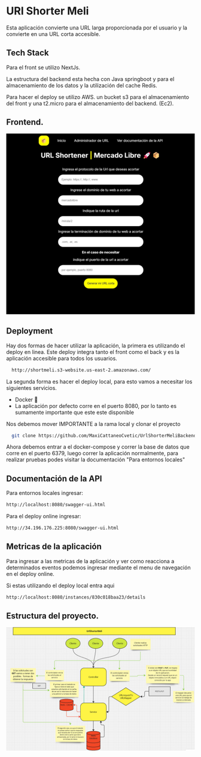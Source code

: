 
# URl Shorter Meli

Esta aplicación convierte una URL larga proporcionada por el usuario y la convierte en una URL corta accesible.




## Tech Stack

Para el front se utilizo NextJs. 

La estructura del backend esta hecha con Java springboot y para el almacenamiento de los datos y la utilización del cache Redis.

Para hacer el deploy se utilizo AWS. un bucket s3 para el almacenamiento del front y una t2.micro para el almacenamiento del backend. (Ec2).

## Frontend.
![image](https://github.com/MaxiCattaneoCvetic/UrlShorterMeliBackend/blob/main/urlshorter_1.jpg)



## Deployment

Hay dos formas de hacer utilizar la aplicación, la primera es utilizando el deploy en linea. Este deploy integra tanto el front como el back y es la aplicación accesible para todos los usuarios.

```bash
  http://shortmeli.s3-website.us-east-2.amazonaws.com/
```
La segunda forma es hacer el deploy local, para esto vamos a necesitar los siguientes servicios.

- Docker 🐳
- La aplicación por defecto corre en el puerto 8080, por lo tanto es sumamente importante que este este disponible

Nos debemos mover IMPORTANTE a la rama local y clonar el proyecto
```bash  
  git clone https://github.com/MaxiCattaneoCvetic/UrlShorterMeliBackend.git
```
Ahora debemos entrar a el docker-compose y correr la base de datos que corre en el puerto 6379, luego correr la aplicación normalmente, para realizar pruebas podes visitar la documentación "Para entornos locales"

## Documentación de la API

Para entornos locales ingresar:
```bash  
http://localhost:8080/swagger-ui.html
```

Para el deploy online ingresar:
```bash  
http://34.196.176.225:8080/swagger-ui.html
```

## Metricas de la aplicación

Para ingresar a las metricas de la aplicación y ver como reacciona a determinados eventos podemos ingresar mediante el menu de navegación en el deploy online. 

Si estas utilizando el deploy local entra aqui
```bash  
http://localhost:8080/instances/830c018baa23/details
```

## Estructura del proyecto.
![image](https://github.com/MaxiCattaneoCvetic/UrlShorterMeliBackend/blob/main/Estructura%20general.jpg)
